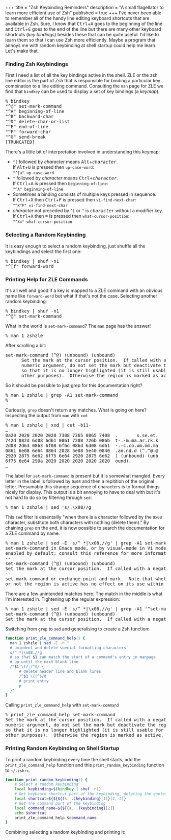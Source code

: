 +++
title = "Zsh Keybinding Reminders"
description = "A small flagellator to learn more efficient use of Zsh"
published = true
+++
I've never been able to remember all of the handy line editing keyboard
shortcuts that are available in Zsh.  Sure, I know that
<kbd>Ctrl</kbd>+<kbd>A</kbd> goes to the beginning of the line and
<kbd>Ctrl</kbd>+<kbd>E</kbd> goes to the end of the line but there are many
other keyboard shortcuts (*key bindings*) besides these that can be quite
useful.  I'd like to learn them so that I can use Zsh more efficiently.  Maybe
a program that annoys me with random keybinding at shell startup could help me
learn.  Let's make that.

### Finding Zsh Keybindings

First I need a list of all the key bindings active in the shell. ZLE or the zsh
line editor is the part of Zsh that is responsible for binding a particular key
combination to a line editing command.  Consulting the `man` page for ZLE we
find that `bindkey` can be used to display a set of key bindings (a *keymap*).

<pre><samp>% <kbd>bindkey</kbd>
"^@" set-mark-command
"^A" beginning-of-line
"^B" backward-char
"^D" delete-char-or-list
"^E" end-of-line
"^F" forward-char
"^G" send-break
</samp>[TRUNCATED]</pre>
There's a little bit of interpretation involved in understanding this keymap:

- `^[` followed by <var>character</var> means <kbd>Alt</kbd>+<kbd><var>character</var></kbd>.<br>
  If <kbd>Alt</kbd>+<kbd>U</kbd> is pressed then `up-case-word`:<br>
  `"^[u" up-case-word`
- `^` followed by <var>character</var> means <kbd>Ctrl</kbd>+<kbd><var>character</var></kbd>.<br>
  If <kbd>Ctrl</kbd>+<kbd>A</kbd> is pressed then `beginning-of-line`:<br>
  `"^A" beginning-of-line`
- Sometimes a binding consists of multiple keys pressed in sequence.<br>
  If <kbd>Ctrl</kbd>+<kbd>X</kbd> then <kbd>Ctrl</kbd>+<kbd>F</kbd> is pressed then `vi-find-next-char`:<br>
  `"^X^F" vi-find-next-char`
- <var>character</var> not preceded by `^[` or `^` is <kbd><var>character</var></kbd> without a modifier key.<br>
  If <kbd>Ctrl</kbd>+<kbd>X</kbd> then <kbd>=</kbd> is pressed then `what-cursor-position`:<br>
  `"^X=" what-cursor-position`

### Selecting a Random Keybinding 

It is easy enough to select a random keybinding, just shuffle all the
keybindings and select the first one:

<pre><samp>% <kbd>bindkey | shuf -n1</kbd>
"^[f" forward-word
</samp></pre>

### Printing Help for ZLE Commands

It's all well and good if a key is mapped to a ZLE command with an obvious name
like `forward-word` but what if that's not the case.  Selecting another random
keybinding:

<pre><samp>% <kbd>bindkey | shuf -n1</kbd>
"^@" set-mark-command
</samp></pre>

What in the world is `set-mark-command`?  The `man` page has the answer!

<pre><samp>% <kbd>man 1 zshzle</kbd></samp></pre>

After scrolling a bit:

<pre><samp>set-mark-command (^@) (unbound) (unbound)
      Set the mark at the cursor position.  If called with a negative
      numeric argument, do not set the mark but deactivate the region
      so that it is no longer highlighted (it is still usable for
      other purposes).  Otherwise the region is marked as active.
</samp></pre>

So it should be possible to just grep for this documentation right?
<pre><samp>% <kbd>man 1 zshzle | grep -A1 set-mark-command</kbd>
% </samp></pre>

Curiously, `grep` doesn't return any matches.  What is going on here?  Inspecting the output from `man` with `xxd`
<pre><samp>% <kbd>man 1 zshzle | xxd | cut -b11-</kbd>
&hellip;
0a20 2020 2020 2020 7308 7365 0865 7408  .       s.se.et.
742d 082d 6d08 6d61 0861 7208 726b 086b  t-.-m.ma.ar.rk.k
2d08 2d63 0863 6f08 6f6d 086d 6d08 6d61  -.-c.co.om.mm.ma
0861 6e08 6e64 0864 2028 5e08 5e40 0840  .an.nd.d (^.^@.@
2920 2875 6e62 6f75 6e64 2920 2875 6e62  ) (unbound) (unb
6f75 6e64 290a 2020 2020 2020 2020 2020  ound).
&hellip;</samp></pre>

The label for `set-mark-command` is present but it is somewhat mangled. Every
letter in the label is followed by `0x08` and then a repitition of the original
letter.  Presumably this strange sequence of characters is to format things
nicely for display.  This output is a bit annoying to have to deal with but
it's not hard to do so by filtering through `sed`:

<pre><samp>% <kbd>man 1 zshzle | sed 's/.\x08//g</kbd></samp></pre>

This `sed` filter is essentailly "when there is a character followed by the
`0x08` character, substitute both characters with nothing (delete them)." By
chaining `grep` on the end, it is now possible to search the documentation for
a ZLE command by name:

<pre><samp>% <kbd>man 1 zshzle | sed -E 's/^ *|\x08.//g' | grep -A1 set-mark-command</kbd>
set-mark-command in Emacs mode, or by visual-mode in Vi mode) is
enabled by default; consult this reference for more information.
--
set-mark-command (^@) (unbound) (unbound)
Set the mark at the cursor position.  If called with a negative
--
set-mark-command or exchange-point-and-mark.  Note that whether
or not the region is active has no effect on its use within</samp></pre>

There are a few unintended matches here.  The match in the middle is what I'm
interested in.  Tightening up the regular expression:
<pre><samp>% <kbd>man 1 zshzle | sed -E 's/^ *|\x08.//g' | grep -A1 '^set-mark-command ('</kbd>
set-mark-command (^@) (unbound) (unbound)
Set the mark at the cursor position.  If called with a negative</samp></pre>

Switching from `grep` to `sed` and generalising to create a Zsh function:

```zsh
function print_zle_command_help() {
  man 1 zshzle | sed -E -n "
  # unindent and delete special formatting characters
  s/^ *|\x08.//g
  # so that $1 can match the start of a command's entry in manpage
  # up until the next blank line
  /^$1 \(/,/^$/ {
      # delete header line and blank lines
      /^$1 \(|^$/d
      # print entry
      p
  }"
}
```

Calling `print_zle_command_help` with `set-mark-command`
<pre><samp>% <kbd>print_zle_command_help set-mark-command</kbd>
Set the mark at the cursor position.  If called with a negative
numeric argument, do not set the mark but deactivate the region
so that it is no longer highlighted (it is still usable for
other purposes).  Otherwise the region is marked as active.
</samp></pre>

### Printing Random Keybinding on Shell Startup

To print a random keybinding every time the shell starts, add the
`print_zle_command_help` function and this `print_random_keybinding` function
to `~/.zshrc`.
```zsh
function print_random_keybinding() {
    # Select a random keybinding
    local keybinding=$(bindkey | shuf -n1)
    # Get keyboard shortcut part of the keybinding, deleting the quotes
    local shortcut=${${${(s. .)keybinding}[1]}[2,-2]}
    # Get the command part of the keybinding
    local command_name=${${(s. .)keybinding}[2]}
    echo $shortcut
    print_zle_command_help $command_name
}
```

Combining selecting a random keybinding and printing it:

<script src="https://gist.github.com/tommy-gilligan/6c9b4de4def9702c80364fba43f6f938.js"></script>
